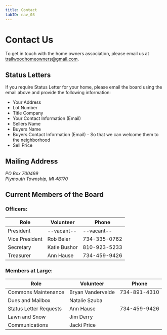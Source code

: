 ```yaml
---
title: Contact
tabID: nav_03
---
```


# Contact Us

To get in touch with the home owners association, please email us at 
[trailwoodhomeowners@gmail.com][1].


## Status Letters

If you require Status Letter for your home, please email the board using the 
email above and provide the following information:

- Your Address
- Lot Number
- Title Company
- Your Contact Information (Email)
- Sellers Name
- Buyers Name
- Buyers Contact Information (Email) - So that we can welcome them to the 
  neighborhood
- Sell Price


## Mailing Address

<address>
  <div>PO Box 700499</div>
  <div>Plymouth Township, MI 48170</div>
</address>


## Current Members of the Board

### Officers:

| Role           | Volunteer        | Phone        |
| ---------------|------------------|--------------|
| President      | --vacant--       | --vacant--   |
| Vice President | Rob Beier        | 734-335-0762 |
| Secretary      | Katie Bushor     | 810-923-5233 |
| Treasurer      | Ann Hause        | 734-459-9426 |


### Members at Large:

| Role                   | Volunteer         | Phone        |
| -----------------------|-------------------|--------------|
| Commons Maintenance    | Bryan Vandervelde | 734-891-4310 |
| Dues and Mailbox       | Natalie Szuba     |              |
| Status Letter Requests | Ann Hause         | 734-459-9426 |
| Lawn and Snow          | Jim Derry         |              |
| Communications         | Jacki Price       |              |



  [1]: mailto:trailwoodhomeowners@gmail.com "Email the HOA"
